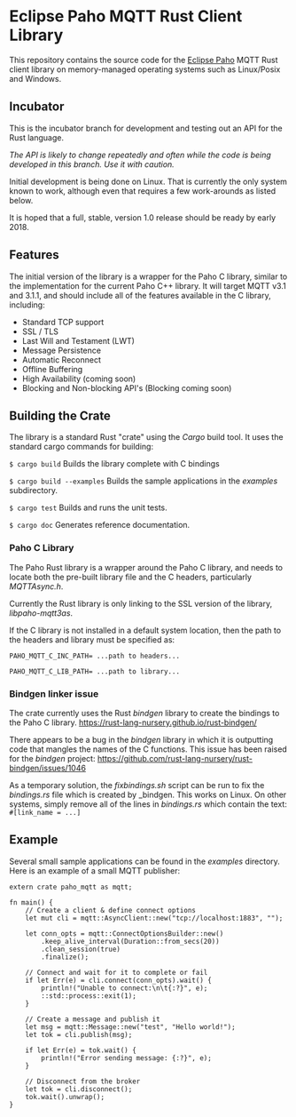 # Eclipse Paho MQTT Rust Client Library

This repository contains the source code for the [Eclipse Paho](http://eclipse.org/paho) MQTT Rust client library on memory-managed operating systems such as Linux/Posix and Windows.

## Incubator

This is the incubator branch for development and testing out an API for the Rust language.

_The API is likely to change repeatedly and often while the code is being developed in this branch. Use it with caution._

Initial development is being done on Linux. That is currently the only system known to work, although even that requires a few work-arounds as listed below.

It is hoped that a full, stable, version 1.0 release should be ready by early 2018.

## Features

The initial version of the library is a wrapper for the Paho C library, similar to the implementation for the current Paho C++ library. It will target MQTT v3.1 and 3.1.1, and should include all of the features available in the C library, including:

* Standard TCP support
* SSL / TLS
* Last Will and Testament (LWT)
* Message Persistence
* Automatic Reconnect
* Offline Buffering
* High Availability (coming soon)
* Blocking and Non-blocking API's (Blocking coming soon)

## Building the Crate

The library is a standard Rust "crate" using the _Cargo_ build tool. It uses the standard cargo commands for building:

`$ cargo build`
Builds the library complete with C bindings

`$ cargo build --examples`
Builds the sample applications in the _examples_ subdirectory.

`$ cargo test`
Builds and runs the unit tests.

`$ cargo doc`
Generates reference documentation.

### Paho C Library

The Paho Rust library is a wrapper around the Paho C library, and needs to locate both the pre-built library file and the C headers, particularly _MQTTAsync.h_.

Currently the Rust library is only linking to the SSL version of the library, _libpaho-mqtt3as_.

If the C library is not installed in a default system location, then the path to the headers and library must be specified as:

`PAHO_MQTT_C_INC_PATH= ...path to headers...`

`PAHO_MQTT_C_LIB_PATH= ...path to library...` 

### Bindgen linker issue

The crate currently uses the Rust _bindgen_ library to create the bindings to the Paho C library.
https://rust-lang-nursery.github.io/rust-bindgen/

There appears to be a bug in the _bindgen_ library in which it is outputting code that mangles the names of the C functions. This issue has been raised for the _bindgen_ project:
https://github.com/rust-lang-nursery/rust-bindgen/issues/1046

As a temporary solution, the _fixbindings.sh_ script can be run to fix the _bindings.rs_ file which is created by _bindgen. This works on Linux. On other systems, simply remove all of the lines in _bindings.rs_ which contain the text:
`#[link_name = ...]`

## Example

Several small sample applications can be found in the _examples_ directory. Here is an example of a small MQTT publisher:

```
extern crate paho_mqtt as mqtt;

fn main() {
    // Create a client & define connect options
    let mut cli = mqtt::AsyncClient::new("tcp://localhost:1883", "");

    let conn_opts = mqtt::ConnectOptionsBuilder::new()
        .keep_alive_interval(Duration::from_secs(20))
        .clean_session(true)
        .finalize();

    // Connect and wait for it to complete or fail
    if let Err(e) = cli.connect(conn_opts).wait() {
        println!("Unable to connect:\n\t{:?}", e);
        ::std::process::exit(1);
    }

    // Create a message and publish it
    let msg = mqtt::Message::new("test", "Hello world!");
    let tok = cli.publish(msg);

    if let Err(e) = tok.wait() {
        println!("Error sending message: {:?}", e);
    }

    // Disconnect from the broker
    let tok = cli.disconnect();
    tok.wait().unwrap();
}
```
